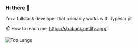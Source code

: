 ### Hi there 👋

I'm a fullstack developer that primarily works with Typescript

📫 How to reach me: https://shabank.netlify.app/

![Top Langs](https://github-readme-stats.vercel.app/api/top-langs/?username=ShabanK&layout=compact)
